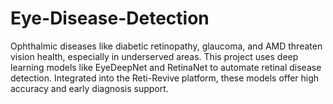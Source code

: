 # Eye-Disease-Detection
Ophthalmic diseases like diabetic retinopathy, glaucoma, and AMD threaten vision health, especially in underserved areas. This project uses deep learning models like EyeDeepNet and RetinaNet to automate retinal disease detection. Integrated into the Reti-Revive platform, these models offer high accuracy and early diagnosis support.
